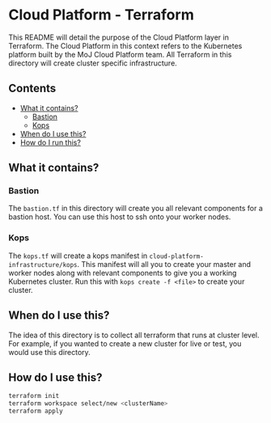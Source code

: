 # Cloud Platform - Terraform

This README will detail the purpose of the Cloud Platform layer in Terraform. The Cloud Platform in this context refers to the Kubernetes platform built by the MoJ Cloud Platform team. All Terraform in this directory will create cluster specific infrastructure. 

## Contents
  - [What it contains?](#what-it-contains)
    - [Bastion]()
    - [Kops]()
  - [When do I use this?](#when-do-I-use-this)
  - [How do I run this?](#terraform-modules)

## What it contains?
### Bastion
The `bastion.tf` in this directory will create you all relevant components for a bastion host. You can use this host to ssh onto your worker nodes. 

### Kops
The `kops.tf` will create a kops manifest in `cloud-platform-infrastructure/kops`. This manifest will all you to create your master and worker nodes along with relevant components to give you a working Kubernetes cluster. Run this with `kops create -f <file>` to create your cluster. 

## When do I use this?
The idea of this directory is to collect all terraform that runs at cluster level. For example, if you wanted to create a new cluster for live or test, you would use this directory. 

## How do I use this?
```bash
terraform init
terraform workspace select/new <clusterName>
terraform apply
```

